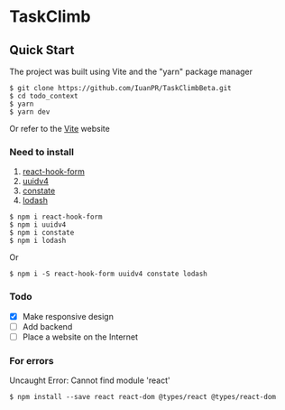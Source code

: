 # TaskClimb

## Quick Start
The project was built using Vite and the "yarn" package manager

```shell
$ git clone https://github.com/IuanPR/TaskClimbBeta.git
$ cd todo_context
$ yarn
$ yarn dev
```
Or refer to the [Vite](https://vitejs.dev/guide/) website

### Need to install
1. [react-hook-form](https://www.react-hook-form.com/)
2. [uuidv4](https://www.npmjs.com/package/uuidv4)
3. [constate](https://github.com/diegohaz/constate)
4. [lodash](https://lodash.com/)
```shell
$ npm i react-hook-form
$ npm i uuidv4
$ npm i constate
$ npm i lodash
```
Or
```shell
$ npm i -S react-hook-form uuidv4 constate lodash
```
### Todo
- [x] Make responsive design
- [ ] Add backend
- [ ] Place a website on the Internet

### For errors
Uncaught Error: Cannot find module 'react'
```shell
$ npm install --save react react-dom @types/react @types/react-dom
```





